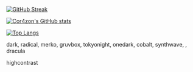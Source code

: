 [![GitHub Streak](https://streak-stats.demolab.com/?user=Cor4zon&theme=dracula)](https://git.io/streak-stats)

[![Cor4zon's GitHub stats](https://github-readme-stats.vercel.app/api?username=Cor4zon&show_icons=true&theme=dracula)](https://github.com/anuraghazra/github-readme-stats)


[![Top Langs](https://github-readme-stats.vercel.app/api/top-langs/?username=Cor4zon&theme=dracula)](https://github.com/anuraghazra/github-readme-stats)


dark, radical, merko, gruvbox, tokyonight, onedark, cobalt, synthwave, , dracula

highcontrast
